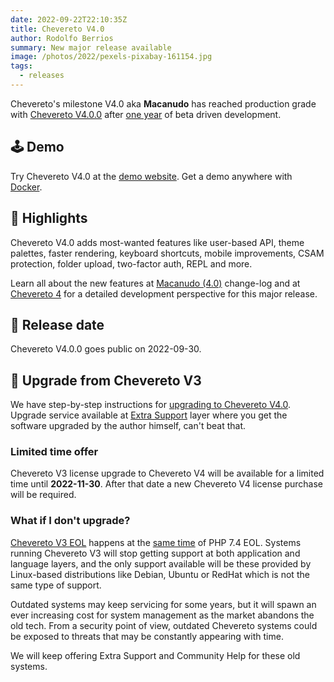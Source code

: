 ```yaml
---
date: 2022-09-22T22:10:35Z
title: Chevereto V4.0
author: Rodolfo Berrios
summary: New major release available
image: /photos/2022/pexels-pixabay-161154.jpg
tags:
  - releases
---
```


Chevereto's milestone V4.0 aka **Macanudo** has reached production grade with [Chevereto V4.0.0](https://releases.chevereto.com/4.X/4.0/4.0.0.html) after [one year](../2021/2021-09-24-chevereto-macanudo.md) of beta driven development.

## 🕹 Demo

Try Chevereto V4.0 at the [demo website](https://demo.chevereto.com). Get a demo anywhere with [Docker](https://github.com/chevereto/v4-docker).

## 🌠 Highlights

Chevereto V4.0 adds most-wanted features like user-based API, theme palettes, faster rendering, keyboard shortcuts, mobile improvements, CSAM protection, folder upload, two-factor auth, REPL and more.

Learn all about the new features at [Macanudo (4.0)](https://v4-docs.chevereto.com/introduction/changelog/4.0.html) change-log and at [Chevereto 4](https://rodolfoberrios.com/2022/09/20/chevereto-4/) for a detailed development perspective for this major release.

## 📅 Release date

Chevereto V4.0.0 goes public on 2022-09-30.

## 🚀 Upgrade from Chevereto V3

We have step-by-step instructions for [upgrading to Chevereto V4.0](https://v4-docs.chevereto.com/application/installing/upgrading.html). Upgrade service available at [Extra Support](https://chevereto.com/support) layer where you get the software upgraded by the author himself, can't beat that.

### Limited time offer

Chevereto V3 license upgrade to Chevereto V4 will be available for a limited time until **2022-11-30**. After that date a new Chevereto V4 license purchase will be required.

### What if I don't upgrade?

[Chevereto V3 EOL](2022-09-05-end-of-support-for-v3.md) happens at the [same time](https://v3-docs.chevereto.com/get-started/status.html) of PHP 7.4 EOL. Systems running Chevereto V3 will stop getting support at both application and language layers, and the only support available will be these provided by Linux-based distributions like Debian, Ubuntu or RedHat which is not the same type of support.

Outdated systems may keep servicing for some years, but it will spawn an ever increasing cost for system management as the market abandons the old tech. From a security point of view, outdated Chevereto systems could be exposed to threats that may be constantly appearing with time.

We will keep offering Extra Support and Community Help for these old systems.
